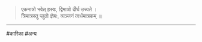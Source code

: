> एकमात्रो भवेत् ह्रस्वः, द्विमात्रो दीर्घ उच्यते ।  
> त्रिमात्रस्तु प्लुतो ज्ञेयः, व्यञ्जनं त्वर्धमात्रकम् ॥

---
#कारिका  #अन्य 